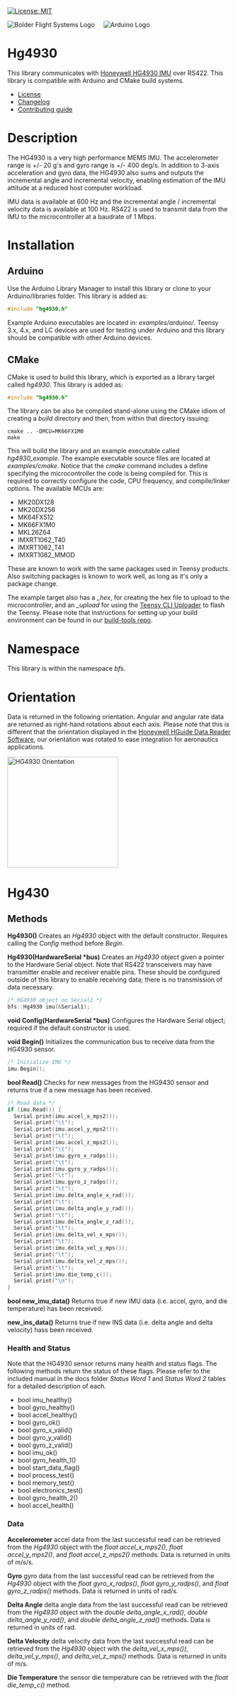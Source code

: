 [![License: MIT](https://img.shields.io/badge/License-MIT-yellow.svg)](https://opensource.org/licenses/MIT)

![Bolder Flight Systems Logo](img/logo-words_75.png) &nbsp; &nbsp; ![Arduino Logo](img/arduino_logo_75.png)

# Hg4930
This library communicates with [Honeywell HG4930 IMU](https://aerospace.honeywell.com/us/en/products-and-services/product/hardware-and-systems/sensors/hg4930-mems-inertial-measurement-unit) over RS422. This library is compatible with Arduino and CMake build systems.
   * [License](LICENSE.md)
   * [Changelog](CHANGELOG.md)
   * [Contributing guide](CONTRIBUTING.md)

# Description
The HG4930 is a very high performance MEMS IMU. The accelerometer range is +/- 20 g's and gyro range is +/- 400 deg/s. In addition to 3-axis acceleration and gyro data, the HG4930 also sums and outputs the incremental angle and incremental velocity, enabling estimation of the IMU attitude at a reduced host computer workload.

IMU data is available at 600 Hz and the incremental angle / incremental velocity data is available at 100 Hz. RS422 is used to transmit data from the IMU to the microcontroller at a baudrate of 1 Mbps.

# Installation

## Arduino
Use the Arduino Library Manager to install this library or clone to your Arduino/libraries folder. This library is added as:

```C++
#include "hg4930.h"
```

Example Arduino executables are located in: *examples/arduino/*. Teensy 3.x, 4.x, and LC devices are used for testing under Arduino and this library should be compatible with other Arduino devices.

## CMake
CMake is used to build this library, which is exported as a library target called *hg4930*. This library is added as:

```C++
#include "hg4930.h"
```

The library can be also be compiled stand-alone using the CMake idiom of creating a *build* directory and then, from within that directory issuing:

```
cmake .. -DMCU=MK66FX1M0
make
```

This will build the library and an example executable called *hg4930_example*. The example executable source files are located at *examples/cmake*. Notice that the *cmake* command includes a define specifying the microcontroller the code is being compiled for. This is required to correctly configure the code, CPU frequency, and compile/linker options. The available MCUs are:
   * MK20DX128
   * MK20DX256
   * MK64FX512
   * MK66FX1M0
   * MKL26Z64
   * IMXRT1062_T40
   * IMXRT1062_T41
   * IMXRT1062_MMOD

These are known to work with the same packages used in Teensy products. Also switching packages is known to work well, as long as it's only a package change.

The example target also has a *_hex*, for creating the hex file to upload to the microcontroller, and an *_upload* for using the [Teensy CLI Uploader](https://www.pjrc.com/teensy/loader_cli.html) to flash the Teensy. Please note that instructions for setting up your build environment can be found in our [build-tools repo](https://github.com/bolderflight/build-tools).

# Namespace
This library is within the namespace *bfs*.

# Orientation
Data is returned in the following orientation. Angular and angular rate data are returned as right-hand rotations about each axis. Please note that this is different that the orientation displayed in the [Honeywell HGuide Data Reader Software](https://aerospace.honeywell.com/us/en/products-and-services/product/hardware-and-systems/sensors/honeywell-hguide-data-reader-software), our orientation was rotated to ease integration for aeronautics applications.

<img src="img/orientation.png" alt="HG4930 Orientation" width="250"/>

# Hg430

## Methods

**Hg4930()** Creates an *Hg4930* object with the default constructor. Requires calling the *Config* method before *Begin*.

**Hg4930(HardwareSerial &ast;bus)** Creates an *Hg4930* object given a pointer to the Hardware Serial object. Note that RS422 transceivers may have transmitter enable and receiver enable pins. These should be configured outside of this library to enable receiving data; there is no transmission of data necessary.

```C++
/* HG4930 object on Serial1 */
bfs::Hg4930 imu(&Serial1);
```

**void Config(HardwareSerial &ast;bus)** Configures the Hardware Serial object; required if the default constructor is used.

**void Begin()** Initializes the communication bus to receive data from the HG4930 sensor.

```C++
/* Initialize IMU */
imu.Begin();
```

**bool Read()** Checks for new messages from the HG9430 sensor and returns true if a new message has been received.

```C++
/* Read data */
if (imu.Read()) {
  Serial.print(imu.accel_x_mps2());
  Serial.print("\t");
  Serial.print(imu.accel_y_mps2());
  Serial.print("\t");
  Serial.print(imu.accel_z_mps2());
  Serial.print("\t");
  Serial.print(imu.gyro_x_radps());
  Serial.print("\t");
  Serial.print(imu.gyro_y_radps());
  Serial.print("\t");
  Serial.print(imu.gyro_z_radps());
  Serial.print("\t");
  Serial.print(imu.delta_angle_x_rad());
  Serial.print("\t");
  Serial.print(imu.delta_angle_y_rad());
  Serial.print("\t");
  Serial.print(imu.delta_angle_z_rad());
  Serial.print("\t");
  Serial.print(imu.delta_vel_x_mps());
  Serial.print("\t");
  Serial.print(imu.delta_vel_y_mps());
  Serial.print("\t");
  Serial.print(imu.delta_vel_z_mps());
  Serial.print("\t");
  Serial.print(imu.die_temp_c());
  Serial.print("\n");
}
```

**bool new_imu_data()** Returns true if new IMU data (i.e. accel, gyro, and die temperature) has been received.

**new_ins_data()** Returns true if new INS data (i.e. delta angle and delta velocity) hass been received.

### Health and Status

Note that the HG4930 sensor returns many health and status flags. The following methods return the status of these flags. Please refer to the included manual in the docs folder *Status Word 1* and *Status Word 2* tables for a detailed description of each.

   * bool imu_healthy()
   * bool gyro_healthy()
   * bool accel_healthy()
   * bool gyro_ok()
   * bool gyro_x_valid()
   * bool gyro_y_valid()
   * bool gyro_z_valid()
   * bool imu_ok()
   * bool gyro_health_1()
   * bool start_data_flag()
   * bool process_test()
   * bool memory_test()
   * bool electronics_test()
   * bool gyro_health_2()
   * bool accel_health()

### Data

**Accelerometer** accel data from the last successful read can be retrieved from the *Hg4930* object with the *float accel_x_mps2()*, *float accel_y_mps2()*, and *float accel_z_mps2()* methods. Data is returned in units of m/s/s.

**Gyro** gyro data from the last successful read can be retrieved from the *Hg4930* object with the *float gyro_x_radps()*, *float gyro_y_radps()*, and *float gyro_z_radps()* methods. Data is returned in units of rad/s.

**Delta Angle** delta angle data from the last successful read can be retrieved from the *Hg4930* object with the *double delta_angle_x_rad()*, *double delta_angle_y_rad()*, and *double delta_angle_z_rad()* methods. Data is returned in units of rad.

**Delta Velocity** delta velocity data from the last successful read can be retrieved from the *Hg4930* object with the *delta_vel_x_mps())*, *delta_vel_y_mps()*, and *delta_vel_z_mps()* methods. Data is returned in units of m/s.

**Die Temperature** the sensor die temperature can be retrieved with the *float die_temp_c()* method.
